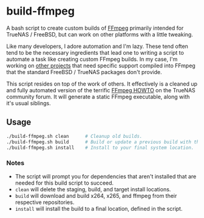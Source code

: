 # build-ffmpeg

A bash script to create custom builds of [FFmpeg](https://ffmpeg.org) primarily intended for TrueNAS / FreeBSD, but can work on other platforms with a little tweaking.

Like many developers, I adore automation and I'm lazy. These tend often tend to be the necessary ingredients that lead one to writing a script to automate a task like creating custom FFmpeg builds. In my case, I'm working on [other projects](https://github.com/hjdhjd/homebridge-unifi-protect2) that need specific support compiled into FFmpeg that the standard FreeBSD / TrueNAS packages don't provide.

This script resides on top of the work of others. It effectively is a cleaned up and fully automated version of the terrific [FFmpeg HOWTO](https://www.ixsystems.com/community/threads/how-to-install-ffmpeg-in-a-jail.39818/) on the TrueNAS community forum. It will generate a static FFmpeg executable, along with it's usual siblings.

## Usage

```sh
./build-ffmpeg.sh clean      # Cleanup old builds.
./build-ffmpeg.sh build      # Build or update a previous build with the latest from repos.
./build-ffmpeg.sh install    # Install to your final system location.
```

### Notes
* The script will prompt you for dependencies that aren't installed that are needed for this build script to succeed.
* `clean` will delete the staging, build, and target install locations.
* `build` will download and build x264, x265, and ffmpeg from their respective repositories.
* `install` will install the build to a final location, defined in the script.
